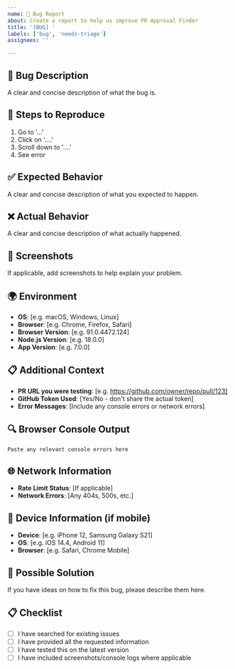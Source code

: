 ```yaml
---
name: 🐛 Bug Report
about: Create a report to help us improve PR Approval Finder
title: '[BUG] '
labels: ['bug', 'needs-triage']
assignees: ''

---
```


## 🐛 Bug Description
A clear and concise description of what the bug is.

## 🔄 Steps to Reproduce
1. Go to '...'
2. Click on '....'
3. Scroll down to '....'
4. See error

## ✅ Expected Behavior
A clear and concise description of what you expected to happen.

## ❌ Actual Behavior
A clear and concise description of what actually happened.

## 📸 Screenshots
If applicable, add screenshots to help explain your problem.

## 🌍 Environment
- **OS**: [e.g. macOS, Windows, Linux]
- **Browser**: [e.g. Chrome, Firefox, Safari]
- **Browser Version**: [e.g. 91.0.4472.124]
- **Node.js Version**: [e.g. 18.0.0]
- **App Version**: [e.g. 7.0.0]

## 📋 Additional Context
- **PR URL you were testing**: [e.g. https://github.com/owner/repo/pull/123]
- **GitHub Token Used**: [Yes/No - don't share the actual token]
- **Error Messages**: [Include any console errors or network errors]

## 🔍 Browser Console Output
```
Paste any relevant console errors here
```

## 🌐 Network Information
- **Rate Limit Status**: [If applicable]
- **Network Errors**: [Any 404s, 500s, etc.]

## 📱 Device Information (if mobile)
- **Device**: [e.g. iPhone 12, Samsung Galaxy S21]
- **OS**: [e.g. iOS 14.4, Android 11]
- **Browser**: [e.g. Safari, Chrome Mobile]

## 🔧 Possible Solution
If you have ideas on how to fix this bug, please describe them here.

## 📋 Checklist
- [ ] I have searched for existing issues
- [ ] I have provided all the requested information
- [ ] I have tested this on the latest version
- [ ] I have included screenshots/console logs where applicable 
